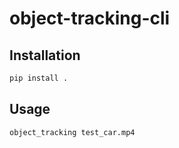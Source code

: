 # object-tracking-cli

## Installation
```bash
pip install .
```

## Usage
```bash
object_tracking test_car.mp4
```